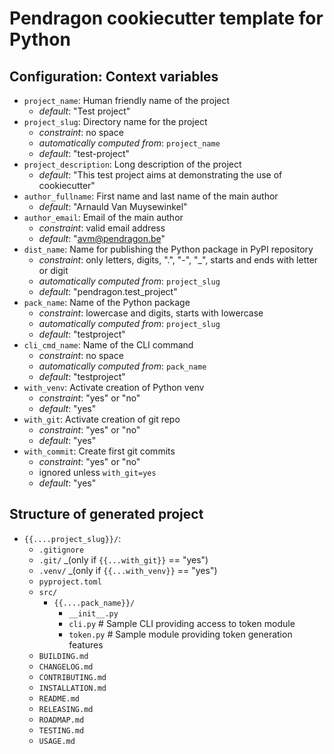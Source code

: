 Pendragon cookiecutter template for Python
==========================================

Configuration: Context variables
--------------------------------

- `project_name`: Human friendly name of the project
    - _default_: "Test project"
- `project_slug`: Directory name for the project
    - _constraint_: no space
    - _automatically computed from_: `project_name`
    - _default_: "test-project"
- `project_description`: Long description of the project
    - _default_: "This test project aims at demonstrating the use of cookiecutter"
- `author_fullname`: First name and last name of the main author
    - _default_: "Arnauld Van Muysewinkel"
- `author_email`: Email of the main author
    - _constraint_: valid email address
    - _default_: "avm@pendragon.be" <!-- markdownlint-disable-line MD034 no-bare-urls -->
- `dist_name`: Name for publishing the Python package in PyPI repository
    - _constraint_: only letters, digits, ".", "-", "_", starts and ends with letter or digit
    - _automatically computed from_: `project_slug`
    - _default_: "pendragon.test_project"
- `pack_name`: Name of the Python package
    - _constraint_: lowercase and digits, starts with lowercase
    - _automatically computed from_: `project_slug`
    - _default_: "testproject"
- `cli_cmd_name`: Name of the CLI command
    - _constraint_: no space
    - _automatically computed from_: `pack_name`
    - _default_: "testproject"
- `with_venv`: Activate creation of Python venv
    - _constraint_: "yes" or "no"
    - _default_: "yes"
- `with_git`: Activate creation of git repo
    - _constraint_: "yes" or "no"
    - _default_: "yes"
- `with_commit`: Create first git commits
    - _constraint_: "yes" or "no"
    - ignored unless `with_git=yes`
    - _default_: "yes"

Structure of generated project
------------------------------

- `{{....project_slug}}/`:
    - `.gitignore`
    - `.git/` _(only if `{{...with_git}}` == "yes")
    - `.venv/` _(only if `{{...with_venv}}` == "yes")
    - `pyproject.toml`
    - `src/`
        - `{{....pack_name}}/`
            - `__init__.py`
            - `cli.py` # Sample CLI providing access to token module
            - `token.py`  # Sample module providing token generation features
    - `BUILDING.md`
    - `CHANGELOG.md`
    - `CONTRIBUTING.md`
    - `INSTALLATION.md`
    - `README.md`
    - `RELEASING.md`
    - `ROADMAP.md`
    - `TESTING.md`
    - `USAGE.md`
